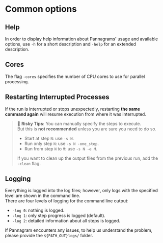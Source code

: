# Common options

## Help

In order to display help information about Pannagrams' usage and available options, use `-h` for a short description and `-help` for an extended description.

## Cores

The flag `-cores` specifies the number of CPU cores to use for parallel processing.

## Restarting Interrupted Processes

If the run is interrupted or stops unexpectedly, restarting **the same command again** will resume execution from where it was interrupted.

> 🧨 **Risky Tips:** You can manually specify the steps to execute.  
> But this is **not recommended** unless you are sure you need to do so.
> - Start at step `N`: use `-s N`.
> - Run only step `N`: use `-s N -one_step`.
> - Run from step `N` to `M`: use `-s N -e M`.
>
> If you want to clean up the output files from the previous run, add the `-clean` flag.

## Logging

Everything is logged into the log files; however, only logs with the specified level are shown in the command line.  
There are four levels of logging for the command line output:

- `-log 0`: nothing is logged.
- `-log 1`: only step progress is logged (default).
- `-log 2`: detailed information about all steps is logged.

If Pannagram encounters any issues, to help us understand the problem, please provide the `${PATH_OUT}logs/` folder.
